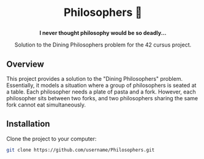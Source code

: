 # <p align="center"><strong>Philosophers 🍴</strong></p>

<p align="center">
  <strong>I never thought philosophy would be so <strong>deadly</strong>...</strong>
</p>

<p align="center">
  Solution to the Dining Philosophers problem for the 42 cursus project.
</p>

## Overview

This project provides a solution to the "Dining Philosophers" problem. Essentially, it models a situation where a group of philosophers is seated at a table. Each philosopher needs a plate of pasta and a fork. However, each philosopher sits between two forks, and two philosophers sharing the same fork cannot eat simultaneously.

## Installation

Clone the project to your computer:

```bash
git clone https://github.com/username/Philosophers.git
